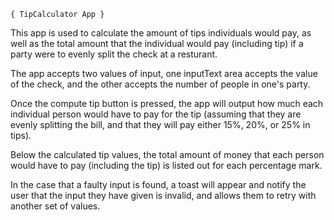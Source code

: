 ~~~~~~~~~~~~~~~~~~~~~
{ TipCalculator App }
~~~~~~~~~~~~~~~~~~~~~

This app is used to calculate the amount of tips individuals would pay, as well as the total amount that the individual would pay (including tip) if a party were to evenly split the check at a resturant.

The app accepts two values of input, one inputText area accepts the value of the check, and the other accepts the number of people in one's party.

Once the compute tip button is pressed, the app will output how much each individual person would have to pay for the tip (assuming that they are evenly splitting the bill, and that they will pay either 15%, 20%, or 25% in tips).

Below the calculated tip values, the total amount of money that each person would have to pay (including the tip) is listed out for each percentage mark.

In the case that a faulty input is found, a toast will appear and notify the user that the input they have given is invalid, and allows them to retry with another set of values.

